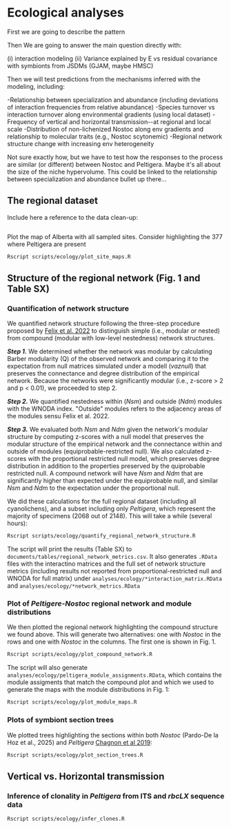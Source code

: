 # Ecological analyses

First we are going to describe the pattern

Then We are going to answer the main question directly with:

(i) interaction modeling
(ii) Variance explained by E vs residual covariance with symbionts from JSDMs (GJAM, maybe HMSC)

Then we will test predictions from the mechanisms inferred with the modeling, including:

-Relationship between specialization and abundance (including deviations of interaction frequencies from relative abundance)
-Species turnover vs interaction turnover along environmental gradients (using local dataset)
-Frequency of vertical and horizontal transmission--at regional and local scale
-Distribution of non-lichenized Nostoc along env gradients and relationship to molecular traits (e.g., Nostoc scytonemic)
-Regional network structure change with increasing env heterogeneity

Not sure exactly how, but we have to test how the responses to the process are similar (or different) between Nostoc and Peltigera. Maybe it's all about the size of the niche hypervolume. This could be linked to the relationship between specialization and abundance bullet up there...

## The regional dataset

Include here a reference to the data clean-up:

```sh

```


Plot the map of Alberta with all sampled sites. Consider highlighting the 377 where Peltigera are present

```sh
Rscript scripts/ecology/plot_site_maps.R
```

## Structure of the regional network (Fig. 1 and Table SX)

### Quantification of network structure

We quantified network structure following the three-step procedure proposed by [Felix et al. 2022](https://doi.org/10.1111/oik.09538) to distinguish simple (i.e., modular or nested) from compound (modular with low-level nestedness) network structures.

***Step 1.*** We determined whether the network was modular by calculating Barber modularity (Q) of the observed network and comparing it to the expectation from null matrices simulated under a modell (*vaznull*) that preserves the connectance and degree distribution of the empirical network. Because the networks were significantly modular (i.e., z-score > 2 and p < 0.01), we proceeded to step 2.

***Step 2.*** We quantified nestedness within (*Nsm*) and outside (*Ndm*) modules with the WNODA index. "Outside" modules refers to the adjacency areas of the modules sensu Felix et al. 2022.

***Step 3.*** We evaluated both *Nsm* and *Ndm* given the network's modular structure by computing z-scores with a null model that preserves the modular structure of the empirical network and the connectance within and outside of modules (equiprobable-restricted null). We also calculated z-scores with the proportional restricted null model, which preserves degree distribution in addition to the properties preserved by the quiprobable restricted null. A compound network will have *Nsm* and *Ndm* that are significantly higher than expected under the equiprobable null, and similar *Nsm* and *Ndm* to the expectation under the proportional null.

We did these calculations for the full regional dataset (including all cyanolichens), and a subset including only *Peltigera*, which represent the majority of specimens (2068 out of 2148). This will take a while (several hours):

```sh
Rscript scripts/ecology/quantify_regional_network_structure.R
```

The script will print the results (Table SX) to `documents/tables/regional_network_metrics.csv`. It also generates `.RData` files with the interactino matrices and the full set of network structure metrics (including results not reported from proportional-restricted null and WNODA for full matrix) under `analyses/ecology/*interaction_matrix.RData` and `analyses/ecology/*network_metrics.RData`

### Plot of *Peltigere-Nostoc* regional network and module distributions

We then plotted the regional network highlighting the compound structure we found above. This will generate two alternatives: one with *Nostoc* in the rows and one with *Nostoc* in the columns. The first one is shown in Fig. 1.

```sh
Rscript scripts/ecology/plot_compound_network.R
```

The script will also generate `analyses/ecology/peltigera_module_assignments.RData`, which contains the module assigments that match the compound plot and which we used to generate the maps with the module distributions in Fig. 1:

```sh
Rscript scripts/ecology/plot_module_maps.R
```

### Plots of symbiont section trees

We plotted trees highlighting the sections within both *Nostoc* (Pardo-De la Hoz et al., 2025) and *Peltigera* [Chagnon et al 2019](https://lutzonilab.org/wp-content/uploads/Chagnon_et_al-2019-Journal_of_Ecology.pdf):

```sh
Rscript scripts/ecology/plot_section_trees.R
```

## Vertical vs. Horizontal transmission

### Inference of clonality in *Peltigera* from ITS and *rbcLX* sequence data


```sh
Rscript scripts/ecology/infer_clones.R
```



